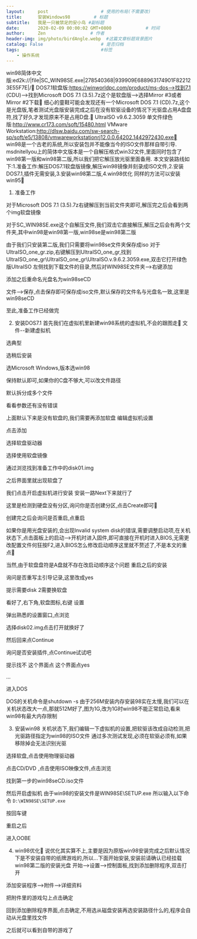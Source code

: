 ```yaml
---
layout:     post                    # 使用的布局(不需要改)
title:      安装Windows98         # 标题
subtitle:   我是一只被禁足的安小鸟 #副标题
date:       2020-02-09 00:00:02 GMT+0800             # 时间
author:     Zen                 # 作者
header-img: img/photo/birdAngle.webp  #这篇文章标题背景图片
catalog: False                      # 是否归档
tags:                               #标签
    - 操作系统
---
```


win98简体中文版:ed2k://|file|SC_WIN98SE.exe|278540368|939909E688963174901F822123E55F7E|/
DOS7.1软盘版:https://winworldpc.com/product/ms-dos-->找到7.1 (CDU)-->找到Microsoft DOS 7.1 (3.5).7z这个是软盘版-->选择Mirror #3或者Mirror #2下载 细心的童鞋可能会发现还有一个Microsoft DOS 7.1 (CD).7z,这个是光盘版,笔者测试光盘版安装完成之后在没有软驱设备的情况下光驱盘占用A盘盘符,找了好久才发现原来不是占用D盘.
UltraISO v9.6.2.3059 单文件绿色版:http://www.cr173.com/soft/15480.html
VMware Workstation:http://dlsw.baidu.com/sw-search-sp/soft/e5/13808/vmwareworkstationrj12.0.0.64202.1442972430.exe
win98是一个古老的系统,所以安装包并不能像当今的ISO文件那样自带引导.
msdnitellyou上的简体中文版本是一个自解压格式win32文件,里面同时包含了win98第一版和win98第二版,所以我们把它解压放光驱里面备用.
本文安装路线如下:1.准备工作:解压DOS7.1软盘版镜像,解压win98镜像并刻录成ISO文件,2.安装DOS7.1,插件无需安装,3.安装win98第二版,4.win98优化
同样的方法可以安装win95
1. 准备工作

对于Microsoft DOS 7.1 (3.5).7z右键解压到当前文件夹即可,解压完之后会看到两个img软盘镜像

对于SC_WIN98SE.exe这个自解压文件,我们双击它直接解压,解压之后会有两个文件夹,其中win98是win98第一版,win98se是win98第二版

由于我们只安装第二版,我们只需要将win98se文件夹保存成iso
对于UltraISO_one_gr.zip,右键解压到UltraISO_one_gr,找到UltraISO_one_gr\UltraISO_one_gr\UltraISO.v.9.6.2.3059.exe,双击它打开绿色版UltraISO
左侧找到下载文件的目录,然后对WIN98SE文件夹-->右键添加

添加之后重命名光盘名为win98seCD

文件-->保存,点击保存即可保存成iso文件,默认保存的文件名与光盘名一致,这里是win98seCD

至此,准备工作已经做完

2. 安装DOS7.1
首先我们在虚拟机里新建win98系统的虚拟机,不会的跟图走
文件--新建虚拟机


选典型


选稍后安装


选Microsoft Windows,版本选win98


保持默认即可,如果你的C盘不够大,可以改文件路径


默认拆分成多个文件


看看参数还有没有错误


上面默认下来是没有软盘的,我们需要再添加软盘
编辑虚拟机设置


点击添加


选择软盘驱动器


选择使用软盘镜像


通过浏览找到准备工作中的disk01.img


之后界面里就出现软盘了

我们点击开启虚拟机进行安装
安装一路Next下来就行了

这里是检测到硬盘没有分区,询问你是否创建分区,点击Create即可

创建完之后会询问是否重启,点重启

如果你是用光盘安装的,会出现Invalid system disk的错误,需要调整启动项,在关机状态下,点击面板上的启动-->开机时进入固件,即可直接在开机时进入BIOS,无需更改配置文件何狂按F2,进入BIOS怎么修改启动顺序这里就不赘述了,不是本文的重点

当然,由于软盘盘符是A盘就不存在改启动顺序这个问题
重启之后的安装


询问是否重写主引导记录,这里改成yes

提示需要disk 2需要换软盘

看好了,右下角,软盘图标,右键 设置

弹出熟悉的设置窗口,点浏览

选择disk02.img点击打开就换好了

然后回来点Continue

询问是否安装插件,点Continue试试吧

提示找不
这个界面点
这个界面点yes


...

进入DOS

DOS的关机命令是shutdown -s
由于256M安装内存安装98实在太慢,我们可以在关机状态改大一点,那就512M好了,图为1G,改为1G时win98不能正常启动,看来win98有最大内存限制

3. 安装win98
关机状态下,我们编辑一下虚拟机的设置,把软驱该改成自动检测,把光驱路径指定为win98的ISO文件
通过多次测试发现,必须在软驱必须有,如果移除掉会无法识别光驱

选择软盘,点击使用物理驱动器

点击CD/DVD ,点击使用ISO映像文件,点击浏览

找到第一步的win98seCD.iso文件

然后开启虚拟机
由于win98的安装文件是WIN98SE\SETUP.exe
所以输入以下命令
`D:\WIN98SE\SETUP.exe`

按回车键

重启之后

进入OOBE





4. win98优化
说优化其实算不上,主要是因为原版win98安装完成之后默认情况下是不安装自带的纸牌游戏的,所以...下面开始安装,安装前请确认已经挂载win98第二版的安装光盘
开始-->设置-->控制面板,找到添加删除程序,双击打开

添加安装程序-->附件-->详细资料

把附件里的游戏勾上点击确定

回到添加删除程序界面,点击确定,不用选从磁盘安装再选安装路径什么的,程序会自动从光盘里找文件

之后就可以看到自带的游戏了
